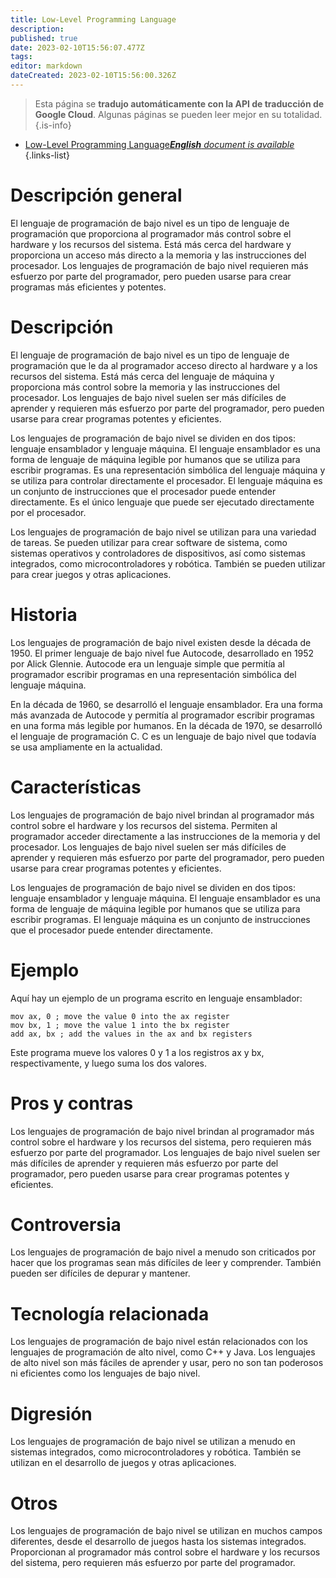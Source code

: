 ```yaml
---
title: Low-Level Programming Language
description: 
published: true
date: 2023-02-10T15:56:07.477Z
tags: 
editor: markdown
dateCreated: 2023-02-10T15:56:00.326Z
---
```


> Esta página se **tradujo automáticamente con la API de traducción de Google Cloud**.
Algunas páginas se pueden leer mejor en su totalidad.{.is-info}



- [Low-Level Programming Language***English** document is available*](/en/Knowledge-base/Dictionary/low-level-programming-language)
{.links-list}


# Descripción general
El lenguaje de programación de bajo nivel es un tipo de lenguaje de programación que proporciona al programador más control sobre el hardware y los recursos del sistema. Está más cerca del hardware y proporciona un acceso más directo a la memoria y las instrucciones del procesador. Los lenguajes de programación de bajo nivel requieren más esfuerzo por parte del programador, pero pueden usarse para crear programas más eficientes y potentes.

# Descripción
El lenguaje de programación de bajo nivel es un tipo de lenguaje de programación que le da al programador acceso directo al hardware y a los recursos del sistema. Está más cerca del lenguaje de máquina y proporciona más control sobre la memoria y las instrucciones del procesador. Los lenguajes de bajo nivel suelen ser más difíciles de aprender y requieren más esfuerzo por parte del programador, pero pueden usarse para crear programas potentes y eficientes.

Los lenguajes de programación de bajo nivel se dividen en dos tipos: lenguaje ensamblador y lenguaje máquina. El lenguaje ensamblador es una forma de lenguaje de máquina legible por humanos que se utiliza para escribir programas. Es una representación simbólica del lenguaje máquina y se utiliza para controlar directamente el procesador. El lenguaje máquina es un conjunto de instrucciones que el procesador puede entender directamente. Es el único lenguaje que puede ser ejecutado directamente por el procesador.

Los lenguajes de programación de bajo nivel se utilizan para una variedad de tareas. Se pueden utilizar para crear software de sistema, como sistemas operativos y controladores de dispositivos, así como sistemas integrados, como microcontroladores y robótica. También se pueden utilizar para crear juegos y otras aplicaciones.

# Historia
Los lenguajes de programación de bajo nivel existen desde la década de 1950. El primer lenguaje de bajo nivel fue Autocode, desarrollado en 1952 por Alick Glennie. Autocode era un lenguaje simple que permitía al programador escribir programas en una representación simbólica del lenguaje máquina.

En la década de 1960, se desarrolló el lenguaje ensamblador. Era una forma más avanzada de Autocode y permitía al programador escribir programas en una forma más legible por humanos. En la década de 1970, se desarrolló el lenguaje de programación C. C es un lenguaje de bajo nivel que todavía se usa ampliamente en la actualidad.

# Características
Los lenguajes de programación de bajo nivel brindan al programador más control sobre el hardware y los recursos del sistema. Permiten al programador acceder directamente a las instrucciones de la memoria y del procesador. Los lenguajes de bajo nivel suelen ser más difíciles de aprender y requieren más esfuerzo por parte del programador, pero pueden usarse para crear programas potentes y eficientes.

Los lenguajes de programación de bajo nivel se dividen en dos tipos: lenguaje ensamblador y lenguaje máquina. El lenguaje ensamblador es una forma de lenguaje de máquina legible por humanos que se utiliza para escribir programas. El lenguaje máquina es un conjunto de instrucciones que el procesador puede entender directamente.

# Ejemplo
Aquí hay un ejemplo de un programa escrito en lenguaje ensamblador:

```
mov ax, 0 ; move the value 0 into the ax register
mov bx, 1 ; move the value 1 into the bx register
add ax, bx ; add the values in the ax and bx registers
```

Este programa mueve los valores 0 y 1 a los registros ax y bx, respectivamente, y luego suma los dos valores.

# Pros y contras
Los lenguajes de programación de bajo nivel brindan al programador más control sobre el hardware y los recursos del sistema, pero requieren más esfuerzo por parte del programador. Los lenguajes de bajo nivel suelen ser más difíciles de aprender y requieren más esfuerzo por parte del programador, pero pueden usarse para crear programas potentes y eficientes.

# Controversia
Los lenguajes de programación de bajo nivel a menudo son criticados por hacer que los programas sean más difíciles de leer y comprender. También pueden ser difíciles de depurar y mantener.

# Tecnología relacionada
Los lenguajes de programación de bajo nivel están relacionados con los lenguajes de programación de alto nivel, como C++ y Java. Los lenguajes de alto nivel son más fáciles de aprender y usar, pero no son tan poderosos ni eficientes como los lenguajes de bajo nivel.

# Digresión
Los lenguajes de programación de bajo nivel se utilizan a menudo en sistemas integrados, como microcontroladores y robótica. También se utilizan en el desarrollo de juegos y otras aplicaciones.

# Otros
Los lenguajes de programación de bajo nivel se utilizan en muchos campos diferentes, desde el desarrollo de juegos hasta los sistemas integrados. Proporcionan al programador más control sobre el hardware y los recursos del sistema, pero requieren más esfuerzo por parte del programador.
